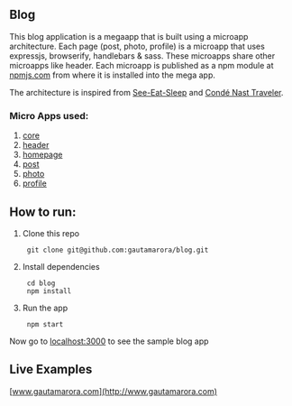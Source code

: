 ## Blog

This blog application is a megaapp that is built using a microapp architecture. Each page (post, photo, profile) is a microapp that uses expressjs, browserify, handlebars & sass. These microapps share other microapps like header. Each microapp is published as a npm module at [npmjs.com](https://www.npmjs.com/~gautamarora) from where it is installed into the mega app.

The architecture is inspired from  [See-Eat-Sleep](https://github.com/thlorenz/see-eat-sleep) and [Condé Nast Traveler](http://www.cntraveler.com).

### Micro Apps used:
1. [core](https://github.com/gautamarora/core)
1. [header](https://github.com/gautamarora/header)
1. [homepage](https://github.com/gautamarora/homepage)
1. [post](https://github.com/gautamarora/post)
1. [photo](https://github.com/gautamarora/photo)
1. [profile](https://github.com/gautamarora/profile)

## How to run:

1. Clone this repo

        git clone git@github.com:gautamarora/blog.git

1. Install dependencies

        cd blog
        npm install

1. Run the app

        npm start

  Now go to [localhost:3000](http://localhost:3000) to see the sample blog app

## Live Examples
[www.gautamarora.com](http://www.gautamarora.com)
